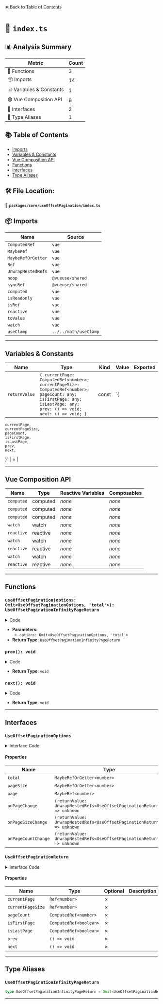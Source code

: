 [⬅️ Back to Table of Contents](../../../index.md)

# 📄 `index.ts`

## 📊 Analysis Summary

| Metric | Count |
|--------|-------|
| 🔧 Functions | 3 |
| 📦 Imports | 14 |
| 📊 Variables & Constants | 1 |
| 🟢 Vue Composition API | 9 |
| 📐 Interfaces | 2 |
| 📑 Type Aliases | 1 |

## 📚 Table of Contents

- [Imports](#imports)
- [Variables & Constants](#variables-constants)
- [Vue Composition API](#vue-composition-api)
- [Functions](#functions)
- [Interfaces](#interfaces)
- [Type Aliases](#type-aliases)

## 🛠️ File Location:
📂 **`packages/core/useOffsetPagination/index.ts`**

## 📦 Imports

| Name | Source |
|------|--------|
| `ComputedRef` | `vue` |
| `MaybeRef` | `vue` |
| `MaybeRefOrGetter` | `vue` |
| `Ref` | `vue` |
| `UnwrapNestedRefs` | `vue` |
| `noop` | `@vueuse/shared` |
| `syncRef` | `@vueuse/shared` |
| `computed` | `vue` |
| `isReadonly` | `vue` |
| `isRef` | `vue` |
| `reactive` | `vue` |
| `toValue` | `vue` |
| `watch` | `vue` |
| `useClamp` | `../../math/useClamp` |


---

## Variables & Constants

| Name | Type | Kind | Value | Exported |
|------|------|------|-------|----------|
| `returnValue` | `{ currentPage: ComputedRef<number>; currentPageSize: ComputedRef<number>; pageCount: any; isFirstPage: any; isLastPage: any; prev: () => void; next: () => void; }` | const | `{
    currentPage,
    currentPageSize,
    pageCount,
    isFirstPage,
    isLastPage,
    prev,
    next,
  }` | ✗ |


---

## Vue Composition API

| Name | Type | Reactive Variables | Composables |
|------|------|-------------------|-------------|
| `computed` | computed | *none* | *none* |
| `computed` | computed | *none* | *none* |
| `computed` | computed | *none* | *none* |
| `watch` | watch | *none* | *none* |
| `reactive` | reactive | *none* | *none* |
| `watch` | watch | *none* | *none* |
| `reactive` | reactive | *none* | *none* |
| `watch` | watch | *none* | *none* |
| `reactive` | reactive | *none* | *none* |


---

## Functions

### `useOffsetPagination(options: Omit<UseOffsetPaginationOptions, 'total'>): UseOffsetPaginationInfinityPageReturn`

<details><summary>Code</summary>

```ts
export function useOffsetPagination(options: Omit<UseOffsetPaginationOptions, 'total'>): UseOffsetPaginationInfinityPageReturn
```
</details>

- **Parameters**:
  - `options: Omit<UseOffsetPaginationOptions, 'total'>`
- **Return Type**: `UseOffsetPaginationInfinityPageReturn`
### `prev(): void`

<details><summary>Code</summary>

```ts
function prev() {
    currentPage.value--
  }
```
</details>

- **Return Type**: `void`
### `next(): void`

<details><summary>Code</summary>

```ts
function next() {
    currentPage.value++
  }
```
</details>

- **Return Type**: `void`

---

## Interfaces

### `UseOffsetPaginationOptions`

<details><summary>Interface Code</summary>

```ts
export interface UseOffsetPaginationOptions {
  /**
   * Total number of items.
   */
  total?: MaybeRefOrGetter<number>

  /**
   * The number of items to display per page.
   * @default 10
   */
  pageSize?: MaybeRefOrGetter<number>

  /**
   * The current page number.
   * @default 1
   */
  page?: MaybeRef<number>

  /**
   * Callback when the `page` change.
   */
  onPageChange?: (returnValue: UnwrapNestedRefs<UseOffsetPaginationReturn>) => unknown

  /**
   * Callback when the `pageSize` change.
   */
  onPageSizeChange?: (returnValue: UnwrapNestedRefs<UseOffsetPaginationReturn>) => unknown

  /**
   * Callback when the `pageCount` change.
   */
  onPageCountChange?: (returnValue: UnwrapNestedRefs<UseOffsetPaginationReturn>) => unknown
}
```
</details>

#### Properties

| Name | Type | Optional | Description |
|------|------|----------|-------------|
| `total` | `MaybeRefOrGetter<number>` | ✓ |  |
| `pageSize` | `MaybeRefOrGetter<number>` | ✓ |  |
| `page` | `MaybeRef<number>` | ✓ |  |
| `onPageChange` | `(returnValue: UnwrapNestedRefs<UseOffsetPaginationReturn>) => unknown` | ✓ |  |
| `onPageSizeChange` | `(returnValue: UnwrapNestedRefs<UseOffsetPaginationReturn>) => unknown` | ✓ |  |
| `onPageCountChange` | `(returnValue: UnwrapNestedRefs<UseOffsetPaginationReturn>) => unknown` | ✓ |  |

### `UseOffsetPaginationReturn`

<details><summary>Interface Code</summary>

```ts
export interface UseOffsetPaginationReturn {
  currentPage: Ref<number>
  currentPageSize: Ref<number>
  pageCount: ComputedRef<number>
  isFirstPage: ComputedRef<boolean>
  isLastPage: ComputedRef<boolean>
  prev: () => void
  next: () => void
}
```
</details>

#### Properties

| Name | Type | Optional | Description |
|------|------|----------|-------------|
| `currentPage` | `Ref<number>` | ✗ |  |
| `currentPageSize` | `Ref<number>` | ✗ |  |
| `pageCount` | `ComputedRef<number>` | ✗ |  |
| `isFirstPage` | `ComputedRef<boolean>` | ✗ |  |
| `isLastPage` | `ComputedRef<boolean>` | ✗ |  |
| `prev` | `() => void` | ✗ |  |
| `next` | `() => void` | ✗ |  |


---

## Type Aliases

### `UseOffsetPaginationInfinityPageReturn`

```ts
type UseOffsetPaginationInfinityPageReturn = Omit<UseOffsetPaginationReturn, 'isLastPage'>;
```


---